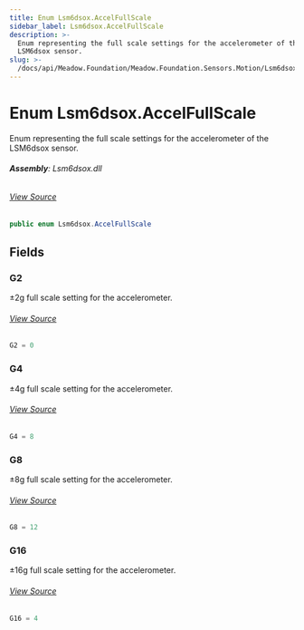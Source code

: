 ```yaml
---
title: Enum Lsm6dsox.AccelFullScale
sidebar_label: Lsm6dsox.AccelFullScale
description: >-
  Enum representing the full scale settings for the accelerometer of the
  LSM6dsox sensor.
slug: >-
  /docs/api/Meadow.Foundation/Meadow.Foundation.Sensors.Motion/Lsm6dsox.AccelFullScale
---
```

# Enum Lsm6dsox.AccelFullScale
Enum representing the full scale settings for the accelerometer of the LSM6dsox sensor.

###### **Assembly**: Lsm6dsox.dll
###### [View Source](https://github.com/WildernessLabs/Meadow.Foundation.git/blob/develop/Source/Meadow.Foundation.Peripherals/Sensors.Motion.Lsm6dsox/Driver/Lsm6dsox.Enums.cs#L27)
```csharp title="Declaration"
public enum Lsm6dsox.AccelFullScale
```
## Fields
### G2
±2g full scale setting for the accelerometer.
###### [View Source](https://github.com/WildernessLabs/Meadow.Foundation.git/blob/develop/Source/Meadow.Foundation.Peripherals/Sensors.Motion.Lsm6dsox/Driver/Lsm6dsox.Enums.cs#L32)
```csharp title="Declaration"
G2 = 0
```
### G4
±4g full scale setting for the accelerometer.
###### [View Source](https://github.com/WildernessLabs/Meadow.Foundation.git/blob/develop/Source/Meadow.Foundation.Peripherals/Sensors.Motion.Lsm6dsox/Driver/Lsm6dsox.Enums.cs#L36)
```csharp title="Declaration"
G4 = 8
```
### G8
±8g full scale setting for the accelerometer.
###### [View Source](https://github.com/WildernessLabs/Meadow.Foundation.git/blob/develop/Source/Meadow.Foundation.Peripherals/Sensors.Motion.Lsm6dsox/Driver/Lsm6dsox.Enums.cs#L40)
```csharp title="Declaration"
G8 = 12
```
### G16
±16g full scale setting for the accelerometer.
###### [View Source](https://github.com/WildernessLabs/Meadow.Foundation.git/blob/develop/Source/Meadow.Foundation.Peripherals/Sensors.Motion.Lsm6dsox/Driver/Lsm6dsox.Enums.cs#L44)
```csharp title="Declaration"
G16 = 4
```

